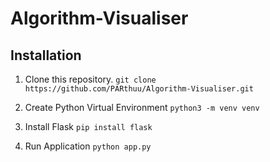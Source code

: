 # Algorithm-Visualiser

## Installation

1. Clone this repository.
   `git clone https://github.com/PARthuu/Algorithm-Visualiser.git`

2. Create Python Virtual Environment
   `python3 -m venv venv`
3. Install Flask
   `pip install flask`
4. Run Application
   `python app.py`
